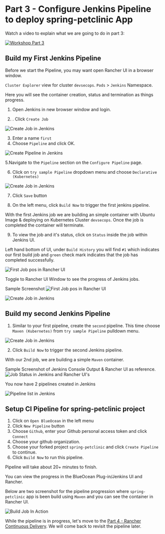 # Part 3 - Configure Jenkins Pipeline to deploy spring-petclinic App

Watch a video to explain what we are going to do in part 3:

[![Workshop Part 3](https://img.youtube.com/vi/rRUS1aGFXUo/0.jpg)](https://www.youtube.com/watch?v=rRUS1aGFXUo)

## Build my First Jenkins Pipeline

Before we start the Pipeline, you may want open Rancher UI in a browser window.

`Cluster Explorer` view for cluster `devsecops`.
`Pods` > `Jenkins` Namespace. 

Here you will see the container creation, status and termination as things progress.

1) Open Jenkins in new browser window and login.

2) . Click `Create Job`

![Create Job in Jenkins](./images/jenkins-create-job.png)

3. Enter a name `first`
4. Choose `Pipeline` and click OK.

![Create Pipeline in Jenkins](./images/jenkins-create-pipeline.png)

5.Navigate to the `Pipeline` section on the `Configure Pipeline` page.

6. Click on `try sample Pipeline` dropdown menu and choose `Declarative (Kubernetes)`

![Create Job in Jenkins](./images/part2-step-build-my-firest-pipeline-jenkins-configure-first-pipeline-declarative-kubernetes.png)

7. Click `Save` button

8. On the left menu, click `Build Now` to trigger the first jenkins pipeline.

With the first Jenkins job we are building an simple container with Ubuntu Image & deploying on Kubernetes Cluster `devsecops`. Once the job is completed the container will terminate. 

9. To view the job and it's status, click on `Status` inside the job within Jenkins UI.

Left hand bottom of UI, under `Build History` you will find `#1` which indicates our first build job and `green` check mark indicates that the job has completed successfully.

![ First Job pos in Rancher UI](./images/part2-jenkins-ui-job-build-status.png)

Toggle to Rancher UI Window to see the progress of Jenkins jobs. 

Sample Screenshot
![ First Job pos in Rancher UI](./images/part2-step-build-my-firest-pipeline-pod-running-status.png)

![Create Job in Jenkins](./images/part2-step-build-my-firest-pipeline-pod-terminating-post-jobrun.png)


## Build my second Jenkins Pipeline

1) Similar to your first pipeline, create the `second` pipeline. This time choose `Maven (Kubernetes)` from `try sample Pipeline` pulldown menu.

![Create Job in Jenkins](./images/part2-step-build-my-second-pipeline-maven-kubernetes.png)

2) Click `Build Now` to trigger the second Jenkins pipeline.

With our 2nd job, we are building a simple `Maven` container.

Sample Screenshot of Jenkins Console Output & Rancher UI as reference.
![Job Status in Jenkins and Rancher UI's ](./images/part2-step-build-my-second-pipeline-maven-kubernetes-success.png)

You now have 2 pipelines created in Jenkins

![Pipeline list in Jenkins](./images/jenkins-pipeline-list.png)

## Setup CI Pipeline for spring-petclinic project

1. Click on `Open BlueOcean` in the left menu
2. Click `New Pipeline` button
3. Choose `Github`, enter your Github personal access token and click `Connect`
4. Choose your github organization.
5. Choose your forked project `spring-petclinic` and click `Create Pipeline` to continue.
6. Click `Build Now` to run this pipeline. 

Pipeline will take about 20+ minutes to finish.

You can view the progress in the BlueOcean Plug-in/Jenkins UI and Rancher.

Below are two screenshot for the pipeline progression where `spring-petclinic` app is been build using `Maven` and you can see the container in Rancher UI.

![Build Job In Action](./images/spring-petclininc-pipeline-buildingstate-underprogress.png)

While the pipeline is in progress, let's move to the [Part 4 - Rancher Continuous Delivery](part-4.md). We will come back to revisit the pipeline later. 
